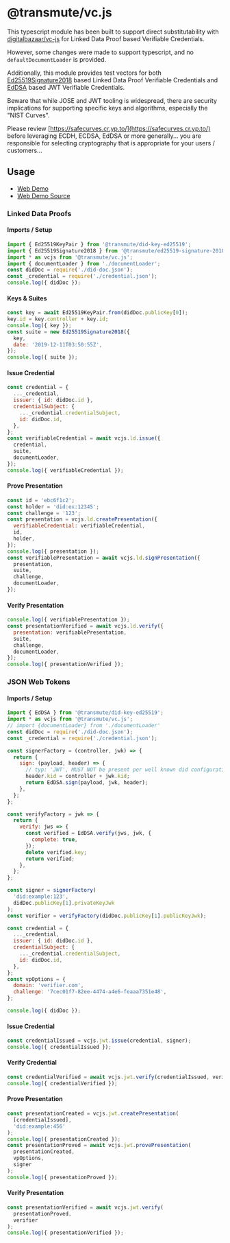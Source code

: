 # @transmute/vc.js

This typescript module has been built to support direct substitutability with [digitalbazaar/vc-js](https://github.com/digitalbazaar/vc-js) for Linked Data Proof based Verifiable Credentials.

However, some changes were made to support typescript, and no `defaultDocumentLoader` is provided.

Additionally, this module provides test vectors for both [Ed25519Signature2018](https://w3c-ccg.github.io/ld-cryptosuite-registry/#ed25519signature2018) based Linked Data Proof Verifiable Credentials and [EdDSA](https://tools.ietf.org/html/rfc8037#section-3.1) based JWT Verifiable Credentials.

Beware that while JOSE and JWT tooling is widespread, there are security implications for supporting specific keys and algorithms, especially the "NIST Curves".

Please review [https://safecurves.cr.yp.to/](https://safecurves.cr.yp.to/) before leveraging ECDH, ECDSA, EdDSA or more generally... you are responsible for selecting cryptography that is appropriate for your users / customers...

## Usage

- [Web Demo](https://transmute-industries.github.io/vc.js/)
- [Web Demo Source](https://github.com/transmute-industries/vc.js/blob/master/packages/web-app-smoke-tester/src/App.js)

### Linked Data Proofs

#### Imports / Setup

```js
import { Ed25519KeyPair } from '@transmute/did-key-ed25519';
import { Ed25519Signature2018 } from '@transmute/ed25519-signature-2018';
import * as vcjs from '@transmute/vc.js';
import { documentLoader } from './documentLoader';
const didDoc = require('./did-doc.json');
const _credential = require('./credential.json');
console.log({ didDoc });
```

#### Keys & Suites

```js
const key = await Ed25519KeyPair.from(didDoc.publicKey[0]);
key.id = key.controller + key.id;
console.log({ key });
const suite = new Ed25519Signature2018({
  key,
  date: '2019-12-11T03:50:55Z',
});
console.log({ suite });
```

#### Issue Credential

```js
const credential = {
  ..._credential,
  issuer: { id: didDoc.id },
  credentialSubject: {
    ..._credential.credentialSubject,
    id: didDoc.id,
  },
};
const verifiableCredential = await vcjs.ld.issue({
  credential,
  suite,
  documentLoader,
});
console.log({ verifiableCredential });
```

#### Prove Presentation

```js
const id = 'ebc6f1c2';
const holder = 'did:ex:12345';
const challenge = '123';
const presentation = vcjs.ld.createPresentation({
  verifiableCredential: verifiableCredential,
  id,
  holder,
});
console.log({ presentation });
const verifiablePresentation = await vcjs.ld.signPresentation({
  presentation,
  suite,
  challenge,
  documentLoader,
});
```

#### Verify Presentation

```js
console.log({ verifiablePresentation });
const presentationVerified = await vcjs.ld.verify({
  presentation: verifiablePresentation,
  suite,
  challenge,
  documentLoader,
});
console.log({ presentationVerified });
```

### JSON Web Tokens

#### Imports / Setup

```js
import { EdDSA } from '@transmute/did-key-ed25519';
import * as vcjs from '@transmute/vc.js';
// import {documentLoader} from './documentLoader'
const didDoc = require('./did-doc.json');
const _credential = require('./credential.json');

const signerFactory = (controller, jwk) => {
  return {
    sign: (payload, header) => {
      // typ: 'JWT', MUST NOT be present per well known did configuration...
      header.kid = controller + jwk.kid;
      return EdDSA.sign(payload, jwk, header);
    },
  };
};

const verifyFactory = jwk => {
  return {
    verify: jws => {
      const verified = EdDSA.verify(jws, jwk, {
        complete: true,
      });
      delete verified.key;
      return verified;
    },
  };
};

const signer = signerFactory(
  'did:example:123',
  didDoc.publicKey[1].privateKeyJwk
);
const verifier = verifyFactory(didDoc.publicKey[1].publicKeyJwk);

const credential = {
  ..._credential,
  issuer: { id: didDoc.id },
  credentialSubject: {
    ..._credential.credentialSubject,
    id: didDoc.id,
  },
};
const vpOptions = {
  domain: 'verifier.com',
  challenge: '7cec01f7-82ee-4474-a4e6-feaaa7351e48',
};

console.log({ didDoc });
```

#### Issue Credential

```js
const credentialIssued = vcjs.jwt.issue(credential, signer);
console.log({ credentialIssued });
```

#### Verify Credential

```js
const credentialVerified = await vcjs.jwt.verify(credentialIssued, verifier);
console.log({ credentialVerified });
```

#### Prove Presentation

```js
const presentationCreated = vcjs.jwt.createPresentation(
  [credentialIssued],
  'did:example:456'
);
console.log({ presentationCreated });
const presentationProved = await vcjs.jwt.provePresentation(
  presentationCreated,
  vpOptions,
  signer
);
console.log({ presentationProved });
```

#### Verify Presentation

```js
const presentationVerified = await vcjs.jwt.verify(
  presentationProved,
  verifier
);
console.log({ presentationVerified });
```
